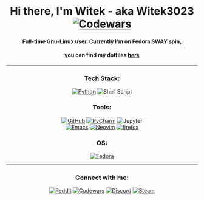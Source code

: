 <div align="center">

# Hi there, I'm Witek - aka Witek3023 [![Codewars](https://www.codewars.com/users/Witek3023/badges/micro)](https://www.codewars.com/users/Witek3023/badges)
#### Full-time Gnu-Linux user. Currently I'm on Fedora SWAY spin, <br>
#### you can find my dotfiles [here](https://github.com/Witek3023/DotFiles)</br>
---
### Tech Stack:
[![Python](https://img.shields.io/badge/python-000000?style=for-the-badge&logo=python&logoColor=ffffff)](https://www.python.org/)
![Shell Script](https://img.shields.io/badge/shell_script-000000?style=for-the-badge&logo=gnu-bash&logoColor=ffffff)</br>

### Tools:
[![GitHub](https://img.shields.io/badge/github-000000?style=for-the-badge&logo=github&logoColor=ffffff)](https://github.com/)
[![PyCharm](https://img.shields.io/badge/pycharm-000000?style=for-the-badge&logo=pycharm&logoColor=ffffff&color=000000&labelColor=000000)](https://www.jetbrains.com/pycharm/)
![Jupyter](https://img.shields.io/badge/Jupyter-000000?style=for-the-badge&logo=Jupyter&logoColor=ffffff)<br>
[![Emacs](https://img.shields.io/badge/GNU%20Emacs-000000.svg?style=for-the-badge&logo=GNU-Emacs&logoColor=ffffff)](https://www.gnu.org/software/emacs/)
[![Neovim](https://img.shields.io/badge/Neovim-000000.svg?style=for-the-badge&logo=Neovim&logoColor=ffffff)](https://neovim.io/)
[![firefox](https://img.shields.io/badge/Firefox-000000?style=for-the-badge&logo=Firefox&logoColor=ffffff)](https://www.mozilla.org/en-US/firefox/new/)<br>

### OS:
[![Fedora](https://img.shields.io/badge/Fedora-000000?style=for-the-badge&logo=fedora&logoColor=ffffff)](https://getfedora.org/)
</br>

---
### Connect with me:
[![Reddit](https://img.shields.io/badge/Reddit-000000?style=for-the-badge&logo=Reddit&logoColor=ffffff)](https://www.reddit.com/user/Witek3023)
[![Codewars](https://img.shields.io/badge/Codewars-000000?style=for-the-badge&logo=codewars&logoColor=ffffff)](https://www.codewars.com/users/Witek3023)
[![Discord](https://img.shields.io/badge/Discord-000000?style=for-the-badge&logo=discord&logoColor=ffffff)](https://discordapp.com/users/923236911584251904)
[![Steam](https://img.shields.io/badge/steam-000000?style=for-the-badge&logo=steam&logoColor=ffffff)](https://steamcommunity.com/profiles/76561198894259998/)
